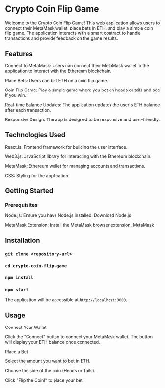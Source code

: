 # Crypto Coin Flip Game

Welcome to the Crypto Coin Flip Game! This web application allows users to connect their MetaMask wallet, place bets in ETH, and play a simple coin flip game. The application interacts with a smart contract to handle transactions and provide feedback on the game results.

## Features

Connect to MetaMask: Users can connect their MetaMask wallet to the application to interact with the Ethereum blockchain.

Place Bets: Users can bet ETH on a coin flip game.

Coin Flip Game: Play a simple game where you bet on heads or tails and see if you win.

Real-time Balance Updates: The application updates the user's ETH balance after each transaction.

Responsive Design: The app is designed to be responsive and user-friendly.

## Technologies Used

React.js: Frontend framework for building the user interface.

Web3.js: JavaScript library for interacting with the Ethereum blockchain.

MetaMask: Ethereum wallet for managing accounts and transactions.

CSS: Styling for the application.

## Getting Started
### Prerequisites

Node.js: Ensure you have Node.js installed. Download Node.js

MetaMask Extension: Install the MetaMask browser extension. MetaMask

## Installation


### `git clone <repository-url>`

### `cd crypto-coin-flip-game`

### `npm install`

### `npm start`

The application will be accessible at `http://localhost:3000`.

## Usage
Connect Your Wallet

Click the "Connect" button to connect your MetaMask wallet. The button will display your ETH balance once connected.

Place a Bet

Select the amount you want to bet in ETH.

Choose the side of the coin (Heads or Tails).

Click "Flip the Coin!" to place your bet.
